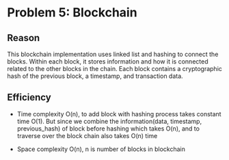 # Problem 5: Blockchain

## Reason
This blockchain implementation uses linked list and hashing to connect the blocks. Within each block, it stores information and how it is connected related to the other blocks in the chain.
Each block contains a cryptographic hash of the previous block, a timestamp, and transaction data.

## Efficiency

- Time complexity
  O(n), to add block with hashing process takes constant time O(1). But since we combine the information(data, timestamp, previous_hash) of block before hashing which takes O(n), and to traverse over the block chain also takes O(n) time

- Space complexity
  O(n), n is number of blocks in blockchain
